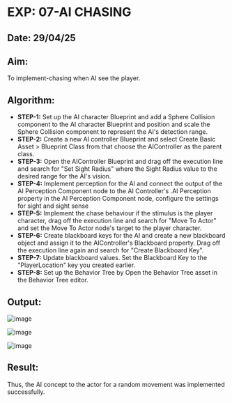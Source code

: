 # EXP: 07-AI CHASING
## Date: 29/04/25

## Aim:
To implement-chasing when AI see the player.

## Algorithm:
- **STEP-1:** Set up the AI character Blueprint and add a Sphere Collision component to the AI character Blueprint and position and scale the Sphere Collision component to represent the AI's detection range.
- **STEP-2:** Create a new AI controller Blueprint and select Create Basic Asset > Blueprint Class from that choose the AIController as the parent class.
- **STEP-3:** Open the AIController Blueprint and drag off the execution line and search for "Set Sight Radius" where the Sight Radius value to the desired range for the AI's vision.
- **STEP-4:** Implement perception for the AI and connect the output of the AI Perception Component node to the AI Controller's .AI Perception property in the AI Perception Component node, configure the settings for sight and sight sense
- **STEP-5:** Implement the chase behaviour if the stimulus is the player character, drag off the execution line and search for "Move To Actor" and set the Move To Actor node's target to the player character.
- **STEP-6:** Create blackboard keys for the AI and create a new blackboard object and assign it to the AIController's Blackboard property. Drag off the execution line again and search for "Create Blackboard Key".
- **STEP-7:** Update blackboard values. Set the Blackboard Key to the "PlayerLocation" key you created earlier.
- **STEP-8:** Set up the Behavior Tree by Open the Behavior Tree asset in the Behavior Tree editor.

## Output:

![image](https://github.com/user-attachments/assets/ac77ca25-7837-4f08-afa9-a3d5b5a04589)

![image](https://github.com/user-attachments/assets/8e617e1b-53a8-4b42-82aa-f73d6889fb1d)

![image](https://github.com/user-attachments/assets/559c45b9-4aa5-445d-b8f5-b6be5a9d84e0)

## Result:
Thus, the AI concept to the actor for a random movement was implemented successfully.
